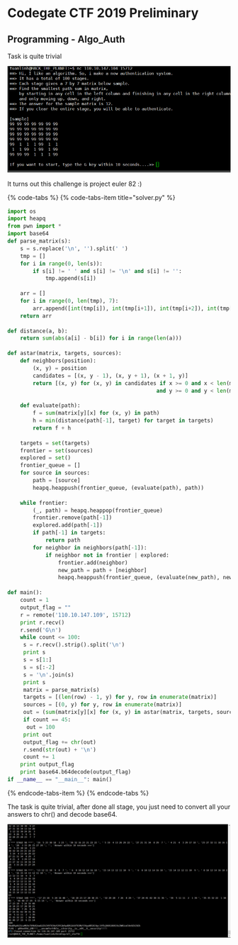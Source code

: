# Codegate CTF 2019 Preliminary

## Programming - Algo\_Auth

Task is quite trivial

![](.gitbook/assets/image%20%2842%29.png)

It turns out this challenge is project euler 82 :\)

{% code-tabs %}
{% code-tabs-item title="solver.py" %}
```python
import os
import heapq
from pwn import *
import base64
def parse_matrix(s):
	s = s.replace('\n', '').split(' ')
	tmp = []
	for i in range(0, len(s)):
		if s[i] != ' ' and s[i] != '\n' and s[i] != '':
			tmp.append(s[i])

	arr = []
	for i in range(0, len(tmp), 7):
		arr.append([int(tmp[i]), int(tmp[i+1]), int(tmp[i+2]), int(tmp[i+3]), int(tmp[i+4]), int(tmp[i+5]), int(tmp[i+6])])
	return arr

def distance(a, b):
    return sum(abs(a[i] - b[i]) for i in range(len(a)))

def astar(matrix, targets, sources):
    def neighbors(position):
        (x, y) = position
        candidates = [(x, y - 1), (x, y + 1), (x + 1, y)]
        return [(x, y) for (x, y) in candidates if x >= 0 and x < len(matrix)
                                               and y >= 0 and y < len(matrix[0])]

    def evaluate(path):
        f = sum(matrix[y][x] for (x, y) in path)
        h = min(distance(path[-1], target) for target in targets)
        return f + h

    targets = set(targets)
    frontier = set(sources)
    explored = set()
    frontier_queue = []
    for source in sources:
        path = [source]
        heapq.heappush(frontier_queue, (evaluate(path), path))

    while frontier:
        (_, path) = heapq.heappop(frontier_queue)
        frontier.remove(path[-1])
        explored.add(path[-1])
        if path[-1] in targets:
            return path
        for neighbor in neighbors(path[-1]):
            if neighbor not in frontier | explored:
                frontier.add(neighbor)
                new_path = path + [neighbor]
                heapq.heappush(frontier_queue, (evaluate(new_path), new_path))

def main():
    count = 1
    output_flag = ""
    r = remote('110.10.147.109', 15712)
    print r.recv()
    r.send('G\n')
    while count <= 100:
     s = r.recv().strip().split('\n')
     print s
     s = s[1:]
     s = s[:-2]
     s = '\n'.join(s)
     print s
     matrix = parse_matrix(s)
     targets = [(len(row) - 1, y) for y, row in enumerate(matrix)]
     sources = [(0, y) for y, row in enumerate(matrix)]
     out = (sum(matrix[y][x] for (x, y) in astar(matrix, targets, sources)))
     if count == 45:
      out = 100
     print out
     output_flag += chr(out)
     r.send(str(out) + '\n')
     count += 1
    print output_flag
    print base64.b64decode(output_flag)
if __name__ == "__main__": main()
```
{% endcode-tabs-item %}
{% endcode-tabs %}

The task is quite trivial, after done all stage, you just need to convert all your answers to chr\(\) and decode base64.

![pof.png](.gitbook/assets/image%20%2898%29.png)

